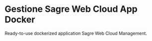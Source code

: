 # Gestione Sagre Web Cloud App Docker

Ready-to-use dockerized application Sagre Web Cloud Management.
